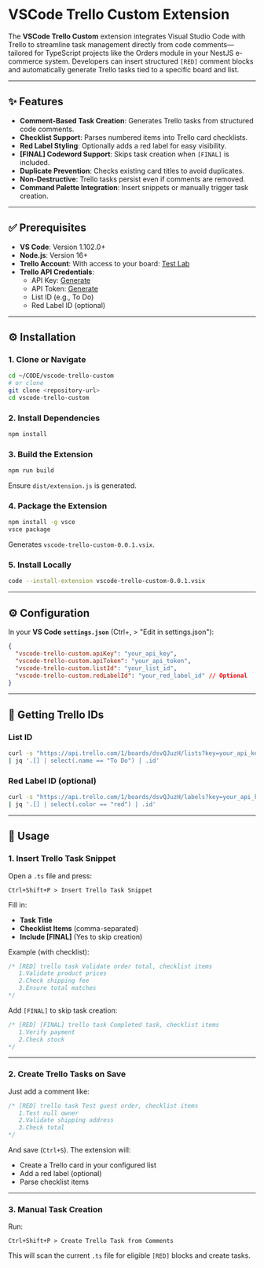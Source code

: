 # VSCode Trello Custom Extension

The **VSCode Trello Custom** extension integrates Visual Studio Code with Trello to streamline task management directly from code comments—tailored for TypeScript projects like the Orders module in your NestJS e-commerce system. Developers can insert structured `[RED]` comment blocks and automatically generate Trello tasks tied to a specific board and list.

---

## ✨ Features

- **Comment-Based Task Creation**: Generates Trello tasks from structured code comments.
- **Checklist Support**: Parses numbered items into Trello card checklists.
- **Red Label Styling**: Optionally adds a red label for easy visibility.
- **[FINAL] Codeword Support**: Skips task creation when `[FINAL]` is included.
- **Duplicate Prevention**: Checks existing card titles to avoid duplicates.
- **Non-Destructive**: Trello tasks persist even if comments are removed.
- **Command Palette Integration**: Insert snippets or manually trigger task creation.

---

## ✅ Prerequisites

- **VS Code**: Version 1.102.0+  
- **Node.js**: Version 16+  
- **Trello Account**: With access to your board: [Test Lab](https://trello.com/b/dsvQJuzH/test-lab)
- **Trello API Credentials**:
  - API Key: [Generate](https://trello.com/power-ups/admin)
  - API Token: [Generate](https://trello.com/1/authorize?expiration=never&scope=read,write&response_type=token&key=your_api_key)
  - List ID (e.g., To Do)
  - Red Label ID (optional)

---

## ⚙️ Installation

### 1. Clone or Navigate

```bash
cd ~/CODE/vscode-trello-custom
# or clone
git clone <repository-url>
cd vscode-trello-custom
```

### 2. Install Dependencies

```bash
npm install
```

### 3. Build the Extension

```bash
npm run build
```

Ensure `dist/extension.js` is generated.

### 4. Package the Extension

```bash
npm install -g vsce
vsce package
```

Generates `vscode-trello-custom-0.0.1.vsix`.

### 5. Install Locally

```bash
code --install-extension vscode-trello-custom-0.0.1.vsix
```

---

## ⚙️ Configuration

In your **VS Code `settings.json`** (Ctrl+, > "Edit in settings.json"):

```json
{
  "vscode-trello-custom.apiKey": "your_api_key",
  "vscode-trello-custom.apiToken": "your_api_token",
  "vscode-trello-custom.listId": "your_list_id",
  "vscode-trello-custom.redLabelId": "your_red_label_id" // Optional
}
```

---

## 🔐 Getting Trello IDs

### List ID

```bash
curl -s "https://api.trello.com/1/boards/dsvQJuzH/lists?key=your_api_key&token=your_api_token" \
| jq '.[] | select(.name == "To Do") | .id'
```

### Red Label ID (optional)

```bash
curl -s "https://api.trello.com/1/boards/dsvQJuzH/labels?key=your_api_key&token=your_api_token" \
| jq '.[] | select(.color == "red") | .id'
```

---

## 🚀 Usage

### 1. Insert Trello Task Snippet

Open a `.ts` file and press:

```text
Ctrl+Shift+P > Insert Trello Task Snippet
```

Fill in:
- **Task Title**
- **Checklist Items** (comma-separated)
- **Include [FINAL]** (Yes to skip creation)

Example (with checklist):

```typescript
/* [RED] trello task Validate order total, checklist items
   1.Validate product prices
   2.Check shipping fee
   3.Ensure total matches
*/
```

Add `[FINAL]` to skip task creation:

```typescript
/* [RED] [FINAL] trello task Completed task, checklist items
   1.Verify payment
   2.Check stock
*/
```

---

### 2. Create Trello Tasks on Save

Just add a comment like:

```typescript
/* [RED] trello task Test guest order, checklist items
   1.Test null owner
   2.Validate shipping address
   3.Check total
*/
```

And save (`Ctrl+S`). The extension will:

- Create a Trello card in your configured list
- Add a red label (optional)
- Parse checklist items

---

### 3. Manual Task Creation

Run:

```text
Ctrl+Shift+P > Create Trello Task from Comments
```

This will scan the current `.ts` file for eligible `[RED]` blocks and create tasks.


